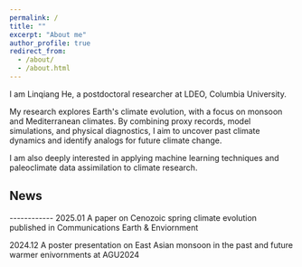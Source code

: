 ```yaml
---
permalink: /
title: ""
excerpt: "About me"
author_profile: true
redirect_from: 
  - /about/
  - /about.html
---
```



I am Linqiang He, a postdoctoral researcher at LDEO, Columbia University.

My research explores Earth's climate evolution, with a focus on monsoon and Mediterranean climates. By combining proxy records, model simulations, and physical diagnostics, I aim to uncover past climate dynamics and identify analogs for future climate change.

I am also deeply interested in applying machine learning techniques and paleoclimate data assimilation to climate research.


## News
*------------*
2025.01 A paper on Cenozoic spring climate evolution published in Communications Earth & Enviornment

2024.12 A poster presentation on East Asian monsoon in the past and future warmer enivornments at AGU2024



<script>
document.write("Last modifid at: "+document.lastModified+"" )
</script>


<!--
<a href="https://info.flagcounter.com/21GO"><img src="https://s01.flagcounter.com/map/21GO/size_s/txt_000000/border_CCCCCC/pageviews_1/viewers_0/flags_0/" alt="Flag Counter" border="0"></a>
-->
